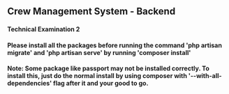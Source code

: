 ## Crew Management System - Backend

#### Technical Examination 2

#### Please install all the packages before running the command 'php artisan migrate' and 'php artisan serve' by running 'composer install'
#### Note: Some package like passport may not be installed correctly. To install this, just do the normal install by using composer with '--with-all-dependencies' flag after it and your good to go.
